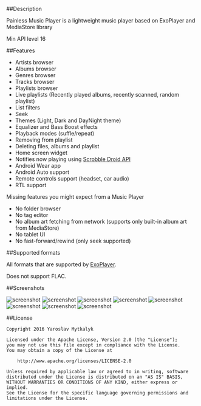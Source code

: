 ##Description

Painless Music Player is a lightweight music player based on ExoPlayer and MediaStore library

Min API level 16

##Features

 - Artists browser
 - Albums browser
 - Genres browser
 - Tracks browser
 - Playlists browser
 - Live playlists (Recently played albums, recently scanned, random playlist)
 - List filters
 - Seek
 - Themes (Light, Dark and DayNight theme)
 - Equalizer and Bass Boost effects
 - Playback modes (suffle/repeat)
 - Removing from playlist
 - Deleting files, albums and playlist
 - Home screen widget
 - Notifies now playing using [Scrobble Droid API](https://github.com/JJC1138/scrobbledroid)
 - Android Wear app
 - Android Auto support
 - Remote controls support (headset, car audio)
 - RTL support
 
Missing features you might expect from a Music Player
 - No folder browser
 - No tag editor
 - No album art fetching from network (supports only built-in album art from MediaStore)
 - No tablet UI
 - No fast-forward/rewind (only seek supported)
 
##Supported formats

All formats that are supported by [ExoPlayer](https://google.github.io/ExoPlayer/supported-formats.html).

Does not support FLAC.

##Screenshots

![screenshot](/screenshots/recent_activity.png?raw=true)
![screenshot](/screenshots/now_playing.png?raw=true)
![screenshot](/screenshots/navigation_drawer.png?raw=true)
![screenshot](/screenshots/albums.png?raw=true)
![screenshot](/screenshots/effects.png?raw=true)
![screenshot](/screenshots/notification.png?raw=true)
![screenshot](/screenshots/lock_screen.png?raw=true)
![screenshot](/screenshots/settings.png?raw=true)

##License

```
Copyright 2016 Yaroslav Mytkalyk

Licensed under the Apache License, Version 2.0 (the "License");
you may not use this file except in compliance with the License.
You may obtain a copy of the License at

    http://www.apache.org/licenses/LICENSE-2.0

Unless required by applicable law or agreed to in writing, software
distributed under the License is distributed on an "AS IS" BASIS,
WITHOUT WARRANTIES OR CONDITIONS OF ANY KIND, either express or implied.
See the License for the specific language governing permissions and
limitations under the License.

```
